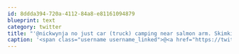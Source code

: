```yaml
---
id: 8ddda394-720a-4112-84a8-e81161094879
blueprint: text
category: twitter
title: "'@nickwynja no just car (truck) camping near salmon arm. Skimkin lake"
caption: '<span class="username username_linked">@<a href="https://twitter.com/nickwynja" title="Nick Wynja">nickwynja</a></span> no just car (truck) camping near salmon arm. Skimkin lake'
---
```

